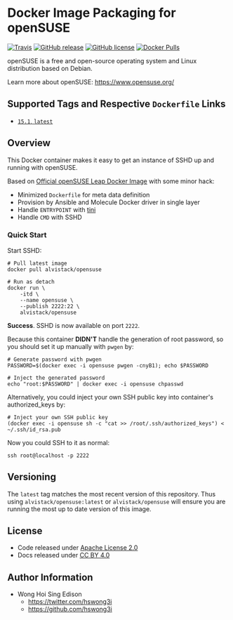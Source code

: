 # Docker Image Packaging for openSUSE

[![Travis](https://img.shields.io/travis/alvistack/docker-opensuse.svg)](https://travis-ci.org/alvistack/docker-opensuse)
[![GitHub release](https://img.shields.io/github/release/alvistack/docker-opensuse.svg)](https://github.com/alvistack/docker-opensuse/releases)
[![GitHub license](https://img.shields.io/github/license/alvistack/docker-opensuse.svg)](https://github.com/alvistack/docker-opensuse/blob/master/LICENSE)
[![Docker Pulls](https://img.shields.io/docker/pulls/alvistack/opensuse.svg)](https://hub.docker.com/r/alvistack/opensuse/)

openSUSE is a free and open-source operating system and Linux distribution based on Debian.

Learn more about openSUSE: <https://www.opensuse.org/>

## Supported Tags and Respective `Dockerfile` Links

  - [`15.1`, `latest`](https://github.com/alvistack/docker-opensuse/blob/master/molecule/15.1/Dockerfile.j2)

## Overview

This Docker container makes it easy to get an instance of SSHD up and running with openSUSE.

Based on [Official openSUSE Leap Docker Image](https://hub.docker.com/r/opensuse/leap/) with some minor hack:

  - Minimized `Dockerfile` for meta data definition
  - Provision by Ansible and Molecule Docker driver in single layer
  - Handle `ENTRYPOINT` with [tini](https://github.com/krallin/tini)
  - Handle `CMD` with SSHD

### Quick Start

Start SSHD:

    # Pull latest image
    docker pull alvistack/opensuse
    
    # Run as detach
    docker run \
        -itd \
        --name opensuse \
        --publish 2222:22 \
        alvistack/opensuse

**Success**. SSHD is now available on port `2222`.

Because this container **DIDN'T** handle the generation of root password, so you should set it up manually with `pwgen` by:

    # Generate password with pwgen
    PASSWORD=$(docker exec -i opensuse pwgen -cnyB1); echo $PASSWORD
    
    # Inject the generated password
    echo "root:$PASSWORD" | docker exec -i opensuse chpasswd

Alternatively, you could inject your own SSH public key into container's authorized\_keys by:

    # Inject your own SSH public key
    (docker exec -i opensuse sh -c "cat >> /root/.ssh/authorized_keys") < ~/.ssh/id_rsa.pub

Now you could SSH to it as normal:

    ssh root@localhost -p 2222

## Versioning

The `latest` tag matches the most recent version of this repository. Thus using `alvistack/opensuse:latest` or `alvistack/opensuse` will ensure you are running the most up to date version of this image.

## License

  - Code released under [Apache License 2.0](LICENSE)
  - Docs released under [CC BY 4.0](http://creativecommons.org/licenses/by/4.0/)

## Author Information

  - Wong Hoi Sing Edison
      - <https://twitter.com/hswong3i>
      - <https://github.com/hswong3i>
